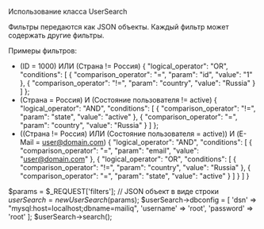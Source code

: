 Использование класса UserSearch

Фильтры передаются как JSON объекты. 
Каждый фильтр может содержать другие фильтры. 

Примеры фильтров:

- (ID = 1000) ИЛИ (Страна != Россия)
{
    "logical_operator": "OR",
    "conditions": [
        {
            "comparison_operator": "=",
            "param": "id",
            "value": "1"
        },
        {
            "comparison_operator": "!=",
            "param": "country",
            "value": "Russia"
        }
    ]
};
- (Страна = Россия) И (Состояние пользователя != active)
{
    "logical_operator": "AND",
    "conditions": [
        {
            "comparison_operator": "!=",
            "param": "state",
            "value": "active"
        },
        {
            "comparison_operator": "=",
            "param": "country",
            "value": "Russia"
        }
    ]
};
- ((Страна != Россия) ИЛИ (Состояние пользователя = active)) И (E-Mail = user@domain.com)
{
    "logical_operator": "AND",
    "conditions": [
        {
            "comparison_operator": "=",
            "param": "email",
            "value": "user@domain.com"
        },
        {
            "logical_operator": "OR",
            "conditions": [
                {
                    "comparison_operator": "!=",
                    "param": "country",
                    "value": "Russia"
                },
                {
                    "comparison_operator": "=",
                    "param": "state",
                    "value": "active"
                }
            ] 
        }
    ]
}

$params = $_REQUEST['filters']; // JSON объект в виде строки
$userSearch = new UserSearch($params);
$userSearch->dbconfig =  [
    'dsn' => "mysql:host=localhost;dbname=mailiq",
    'username' => 'root',
    'password' => 'root'
];
$userSearch->search();